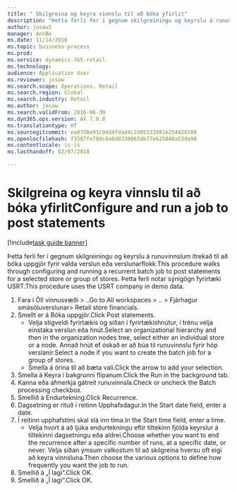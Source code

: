 ```yaml
--- 
title: " Skilgreina og keyra vinnslu til að bóka yfirlit"
description: "Þetta ferli fer í gegnum skilgreiningu og keyrslu á runuvinnslum ítrekað til að bóka uppgjör fyrir valda verslun eða verslunarflokk."
author: josaw1
manager: AnnBe
ms.date: 11/14/2016
ms.topic: business-process
ms.prod: 
ms.service: dynamics-365-retail
ms.technology: 
audience: Application User
ms.reviewer: josaw
ms.search.scope: Operations, Retail
ms.search.region: Global
ms.search.industry: Retail
ms.author: josaw
ms.search.validFrom: 2016-06-30
ms.dyn365.ops.version: AX 7.0.0
ms.translationtype: HT
ms.sourcegitcommit: ea07d8e91c94d9fdad4c2d05533981e254420188
ms.openlocfilehash: f3587fe70dc6a0d8330063db77e625040a53da98
ms.contentlocale: is-is
ms.lasthandoff: 02/07/2018

---
```

# <a name="configure-and-run-a-job-to-post-statements"></a><span data-ttu-id="c84b4-103"> Skilgreina og keyra vinnslu til að bóka yfirlit</span><span class="sxs-lookup"><span data-stu-id="c84b4-103">Configure and run a job to post statements</span></span>

[!include[task guide banner](../includes/task-guide-banner.md)]

<span data-ttu-id="c84b4-104">Þetta ferli fer í gegnum skilgreiningu og keyrslu á runuvinnslum ítrekað til að bóka uppgjör fyrir valda verslun eða verslunarflokk.</span><span class="sxs-lookup"><span data-stu-id="c84b4-104">This procedure walks through configuring and running a recurrent batch job to post statements for a selected store or group of stores.</span></span> <span data-ttu-id="c84b4-105">Þetta ferli notar sýnigögn fyrirtæki USRT.</span><span class="sxs-lookup"><span data-stu-id="c84b4-105">This procedure uses the USRT company in demo data.</span></span>

1. <span data-ttu-id="c84b4-106">Fara í Öll vinnusvæði > ..</span><span class="sxs-lookup"><span data-stu-id="c84b4-106">Go to All workspaces > ..</span></span> <span data-ttu-id="c84b4-107">> Fjárhagur smásöluverslunar</span><span class="sxs-lookup"><span data-stu-id="c84b4-107">> Retail store financials.</span></span>
2. <span data-ttu-id="c84b4-108">Smellt er á Bóka uppgjör.</span><span class="sxs-lookup"><span data-stu-id="c84b4-108">Click Post statements.</span></span>
    * <span data-ttu-id="c84b4-109">Velja stigveldi fyrirtækis og síðan í fyrirtækishnútur, í trénu velja einstaka verslun eða hnút.</span><span class="sxs-lookup"><span data-stu-id="c84b4-109">Select an organizational hierarchy and then in the organization nodes tree, select either an individual store or a node.</span></span> <span data-ttu-id="c84b4-110">Annað hnút ef óskað er að búa til runuvinnslu fyrir hóp verslanir.</span><span class="sxs-lookup"><span data-stu-id="c84b4-110">Select a node if you want to create the batch job for a group of stores.</span></span>  
    * <span data-ttu-id="c84b4-111">Smella á örina til að bæta vali.</span><span class="sxs-lookup"><span data-stu-id="c84b4-111">Click the arrow to add your selection.</span></span>  
3. <span data-ttu-id="c84b4-112">Smella á Keyra í bakgrunni flipanum.</span><span class="sxs-lookup"><span data-stu-id="c84b4-112">Click the Run in the background tab.</span></span>
4. <span data-ttu-id="c84b4-113">Kanna eða afmerkja gátreit runuvinnsla.</span><span class="sxs-lookup"><span data-stu-id="c84b4-113">Check or uncheck the Batch processing checkbox.</span></span>
5. <span data-ttu-id="c84b4-114">Smellið á Endurtekning.</span><span class="sxs-lookup"><span data-stu-id="c84b4-114">Click Recurrence.</span></span>
6. <span data-ttu-id="c84b4-115">Dagsetning er rituð í reitinn Upphafsdagur.</span><span class="sxs-lookup"><span data-stu-id="c84b4-115">In the Start date field, enter a date.</span></span>
7. <span data-ttu-id="c84b4-116">Í reitinn upphafstími skal slá inn tíma.</span><span class="sxs-lookup"><span data-stu-id="c84b4-116">In the Start time field, enter a time.</span></span>
    * <span data-ttu-id="c84b4-117">Velja hvort á að ljúka endurtekningu eftir tiltekinn fjölda keyrslur á tiltekinni dagsetningu eða aldrei.</span><span class="sxs-lookup"><span data-stu-id="c84b4-117">Choose whether you want to end the recurrence after a specific number of runs, at a specific date, or never.</span></span> <span data-ttu-id="c84b4-118">Velja síðan ýmsum valkostum til að skilgreina hversu oft eigi að keyra vinnsluna.</span><span class="sxs-lookup"><span data-stu-id="c84b4-118">Then choose the various options to define how frequently you want the job to run.</span></span>  
8. <span data-ttu-id="c84b4-119">Smellið á „Í lagi“.</span><span class="sxs-lookup"><span data-stu-id="c84b4-119">Click OK.</span></span>
9. <span data-ttu-id="c84b4-120">Smellið á „Í lagi“.</span><span class="sxs-lookup"><span data-stu-id="c84b4-120">Click OK.</span></span>



